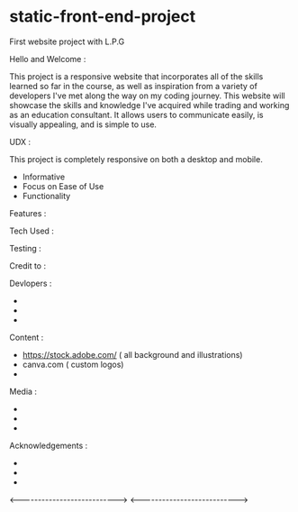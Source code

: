 # static-front-end-project
First website project with L.P.G

Hello and Welcome :

This project is a responsive website that incorporates all of the skills learned so far in the course, as well as inspiration from a variety of developers I've met along the way on my coding journey. This website will showcase the skills and knowledge I've acquired while trading and working as an education consultant. It allows users to communicate easily, is visually appealing, and is simple to use.


UDX :

This project is completely responsive on both a desktop and mobile.

- Informative
- Focus on Ease of Use
- Functionality

Features :





Tech Used :





Testing :





Credit to :

Devlopers :

-
-
-

Content :

- https://stock.adobe.com/ ( all background and illustrations)
- canva.com ( custom logos)
-

Media : 

-
-
-

Acknowledgements :

-
-
-

<--------------------------->
<--------------------------->
